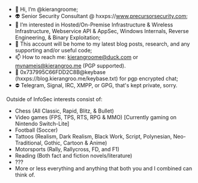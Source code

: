 - 👋 Hi, I’m @kierangroome;
- 👽 Senior Security Consultant @ hxxps://www.precursorsecurity.com;
- 👾 I’m interested in Hosted/On-Premise Infrastructure & Wireless Infrastructure, Webservice API & AppSec, Windows Internals, Reverse Engineering, & Binary Exploitation;
- 👻 This account will be home to my latest blog posts, research, and any supporting and/or useful code;
- 📫 How to reach me: kierangroome@duck.com or mynameis@kierangroo.me (PGP supported).
- 🔑 0x737995C66FDD2C8B@keybase (hxxps://blog.kierangroo.me/keybase.txt) for pgp encrypted chat;
- ⛔ Telegram, Signal, IRC, XMPP, or GPG, that's kept private, sorry.


Outside of InfoSec interests consist of:
- Chess (All Classic, Rapid, Blitz, & Bullet)
- Video games (FPS, TPS, RTS, RPG & MMO) [Currently gaming on Nintendo Switch-Lite]
- Football (Soccer)
- Tattoos (Realism, Dark Realism, Black Work, Script, Polynesian, Neo-Traditional, Gothic, Cartoon & Anime)
- Motorsports (Rally, Rallycross, FD, and F1)
- Reading (Both fact and fiction novels/literature)
- ???
- More or less everything and anything that both you and I combined can think of.

<!---
kierangroome/kierangroome is a ✨ special ✨ repository because its `README.md` (this file) appears on your GitHub profile.
You can click the Preview link to take a look at your changes.
--->
